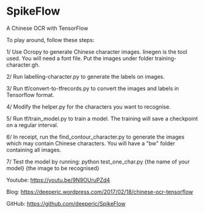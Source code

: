 # SpikeFlow
A Chinese OCR with TensorFlow

To play around, follow these steps:

1/ Use Ocropy to generate Chinese character images. linegen is the tool used. You will need a font file. Put the images under folder training-character.gh.

2/ Run labelling-character.py to generate the labels on images.

3/ Run tf/convert-to-tfrecords.py to convert the images and labels in Tensorflow format.

4/ Modify the helper.py for the characters you want to recognise.

5/ Run tf/train_model.py to train a model. The training will save a checkpoint on a regular interval.

6/ In receipt, run the find_contour_character.py to generate the images which may contain Chinese characters. You will have a "bw" folder containing all images.

7/ Test the model by running: python test_one_char.py {the name of your model} {the image to be recognised}

Youtube: https://youtu.be/9N9OUruPZd4

Blog: https://deeperic.wordpress.com/2017/02/18/chinese-ocr-tensorflow

GitHub: https://github.com/deeperic/SpikeFlow
